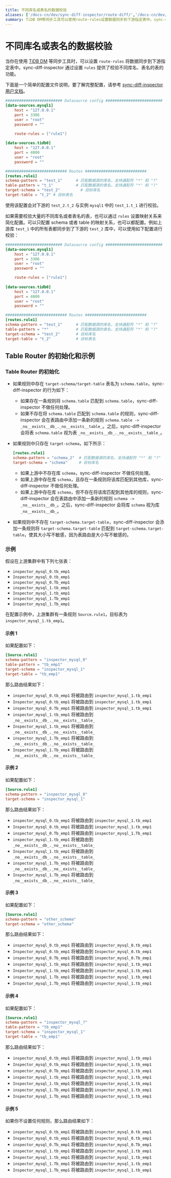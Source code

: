 ```yaml
---
title: 不同库名或表名的数据校验
aliases: ['/docs-cn/dev/sync-diff-inspector/route-diff/','/docs-cn/dev/reference/tools/sync-diff-inspector/route-diff/']
summary: TiDB DM等同步工具可以使用route-rules设置数据同步到下游指定表中。sync-diff-inspector通过设置rules提供了校验不同库名、表名的表的功能。可以通过rules设置映射关系来简化配置，校验大量的不同库名或者表名的表。表路由的初始化和示例包括规则中存在target-schema/target-table表名为schema.table的行为，规则中只存在target-schema的行为，以及规则中不存在target-schema.target-table的行为。
---
```


# 不同库名或表名的数据校验

当你在使用 [TiDB DM](/dm/dm-overview.md) 等同步工具时，可以设置 `route-rules` 将数据同步到下游指定表中。sync-diff-inspector 通过设置 `rules` 提供了校验不同库名、表名的表的功能。

下面是一个简单的配置文件说明，要了解完整配置，请参考 [sync-diff-inspector 用户文档](/sync-diff-inspector/sync-diff-inspector-overview.md)。

```toml
######################### Datasource config #########################
[data-sources.mysql1]
    host = "127.0.0.1"
    port = 3306
    user = "root"
    password = ""

    route-rules = ["rule1"]
    
[data-sources.tidb0]
    host = "127.0.0.1"
    port = 4000
    user = "root"
    password = ""

########################### Routes ###########################
[routes.rule1]
schema-pattern = "test_1"      # 匹配数据源的库名，支持通配符 "*" 和 "?"
table-pattern = "t_1"          # 匹配数据源的表名，支持通配符 "*" 和 "?"
target-schema = "test_2"         # 目标库名
target-table = "t_2" # 目标表名
```

使用该配置会对下游的 `test_2.t_2` 与实例 `mysql1` 中的 `test_1.t_1` 进行校验。

如果需要校验大量的不同库名或者表名的表，也可以通过 `rules` 设置映射关系来简化配置。可以只配置 schema 或者 table 的映射关系，也可以都配置。例如上游库 `test_1` 中的所有表都同步到了下游的 `test_2` 库中，可以使用如下配置进行校验：

```toml
######################### Datasource config #########################
[data-sources.mysql1]
    host = "127.0.0.1"
    port = 3306
    user = "root"
    password = ""

    route-rules = ["rule1"]
    
[data-sources.tidb0]
    host = "127.0.0.1"
    port = 4000
    user = "root"
    password = ""

########################### Routes ###########################
[routes.rule1]
schema-pattern = "test_1"      # 匹配数据源的库名，支持通配符 "*" 和 "?"
table-pattern = "*"            # 匹配数据源的表名，支持通配符 "*" 和 "?"
target-schema = "test_2"       # 目标库名
target-table = "t_2"           # 目标表名
```

## Table Router 的初始化和示例

### Table Router 的初始化

- 如果规则中存在 `target-schema/target-table` 表名为 `schema.table`，sync-diff-inspector 的行为如下：

    - 如果存在一条规则将 `schema.table` 匹配到 `schema.table`，sync-diff-inspector 不做任何处理。
    - 如果不存在将 `schema.table` 匹配到 `schema.table` 的规则，sync-diff-inspector 会在表路由中添加一条新的规则 `schema.table -> _no__exists__db_._no__exists__table_`。之后，sync-diff-inspector 会将表 `schema.table` 视为表 `_no__exists__db_._no__exists__table_`。

- 如果规则中只存在 `target-schema`，如下所示：

    ```toml
    [routes.rule1]
    schema-pattern = "schema_2"  # 匹配数据源的库名，支持通配符 "*" 和 "?"
    target-schema = "schema"     # 目标库名 
    ```

    - 如果上游中不存在库 `schema`，sync-diff-inspector 不做任何处理。
    - 如果上游中存在库 `schema`，且存在一条规则将该库匹配到其他库，sync-diff-inspector 不做任何处理。
    - 如果上游中存在库 `schema`，但不存在将该库匹配到其他库的规则，sync-diff-inspector 会在表路由中添加一条新的规则 `schema -> _no__exists__db_`。之后，sync-diff-inspector 会将库 `schema` 视为库 `_no__exists__db_`。

- 如果规则中不存在 `target-schema.target-table`，sync-diff-inspector 会添加一条规则将 `target-schema.target-table` 匹配到 `target-schema.target-table`，使其大小写不敏感，因为表路由是大小写不敏感的。

### 示例

假设在上游集群中有下列七张表：

- `inspector_mysql_0.tb_emp1`
- `Inspector_mysql_0.tb_emp1`
- `inspector_mysql_0.Tb_emp1`
- `inspector_mysql_1.tb_emp1`
- `Inspector_mysql_1.tb_emp1`
- `inspector_mysql_1.Tb_emp1`
- `Inspector_mysql_1.Tb_emp1`

在配置示例中，上游集群有一条规则 `Source.rule1`，目标表为 `inspector_mysql_1.tb_emp1`。

#### 示例 1

如果配置如下：

```toml
[Source.rule1]
schema-pattern = "inspector_mysql_0"
table-pattern = "tb_emp1"
target-schema = "inspector_mysql_1"
target-table = "tb_emp1"
```

那么路由结果如下：

- `inspector_mysql_0.tb_emp1` 将被路由到 `inspector_mysql_1.tb_emp1`
- `Inspector_mysql_0.tb_emp1` 将被路由到 `inspector_mysql_1.tb_emp1`
- `inspector_mysql_0.Tb_emp1` 将被路由到 `inspector_mysql_1.tb_emp1`
- `inspector_mysql_1.tb_emp1` 将被路由到 `_no__exists__db_._no__exists__table_`
- `Inspector_mysql_1.tb_emp1` 将被路由到 `_no__exists__db_._no__exists__table_`
- `inspector_mysql_1.Tb_emp1` 将被路由到 `_no__exists__db_._no__exists__table_`
- `Inspector_mysql_1.Tb_emp1` 将被路由到 `_no__exists__db_._no__exists__table_`

#### 示例 2

如果配置如下：

```toml
[Source.rule1]
schema-pattern = "inspector_mysql_0"
target-schema = "inspector_mysql_1"
```

那么路由结果如下：

- `inspector_mysql_0.tb_emp1` 将被路由到 `inspector_mysql_1.tb_emp1`
- `Inspector_mysql_0.tb_emp1` 将被路由到 `inspector_mysql_1.tb_emp1`
- `inspector_mysql_0.Tb_emp1` 将被路由到 `inspector_mysql_1.Tb_emp1`
- `inspector_mysql_1.tb_emp1` 将被路由到 `_no__exists__db_._no__exists__table_`
- `Inspector_mysql_1.tb_emp1` 将被路由到 `_no__exists__db_._no__exists__table_`
- `inspector_mysql_1.Tb_emp1` 将被路由到 `_no__exists__db_._no__exists__table_`
- `Inspector_mysql_1.Tb_emp1` 将被路由到 `_no__exists__db_._no__exists__table_`

#### 示例 3

如果配置如下：

```toml
[Source.rule1]
schema-pattern = "other_schema"
target-schema = "other_schema"
```

那么路由结果如下：

- `inspector_mysql_0.tb_emp1` 将被路由到 `inspector_mysql_0.tb_emp1`
- `Inspector_mysql_0.tb_emp1` 将被路由到 `Inspector_mysql_0.tb_emp1`
- `inspector_mysql_0.Tb_emp1` 将被路由到 `inspector_mysql_0.Tb_emp1`
- `inspector_mysql_1.tb_emp1` 将被路由到 `inspector_mysql_1.tb_emp1`
- `Inspector_mysql_1.tb_emp1` 将被路由到 `inspector_mysql_1.tb_emp1`
- `inspector_mysql_1.Tb_emp1` 将被路由到 `inspector_mysql_1.tb_emp1`
- `Inspector_mysql_1.Tb_emp1` 将被路由到 `inspector_mysql_1.tb_emp1`

#### 示例 4

如果配置如下：

```toml
[Source.rule1]
schema-pattern = "inspector_mysql_?"
table-pattern = "tb_emp1"
target-schema = "inspector_mysql_1"
target-table = "tb_emp1"
```

那么路由结果如下：

- `inspector_mysql_0.tb_emp1` 将被路由到 `inspector_mysql_1.tb_emp1`
- `Inspector_mysql_0.tb_emp1` 将被路由到 `inspector_mysql_1.tb_emp1`
- `inspector_mysql_0.Tb_emp1` 将被路由到 `inspector_mysql_1.tb_emp1`
- `inspector_mysql_1.tb_emp1` 将被路由到 `inspector_mysql_1.tb_emp1`
- `Inspector_mysql_1.tb_emp1` 将被路由到 `inspector_mysql_1.tb_emp1`
- `inspector_mysql_1.Tb_emp1` 将被路由到 `inspector_mysql_1.tb_emp1`
- `Inspector_mysql_1.Tb_emp1` 将被路由到 `inspector_mysql_1.tb_emp1`

#### 示例 5

如果你不设置任何规则，那么路由结果如下：

- `inspector_mysql_0.tb_emp1` 将被路由到 `inspector_mysql_0.tb_emp1`
- `Inspector_mysql_0.tb_emp1` 将被路由到 `Inspector_mysql_0.tb_emp1`
- `inspector_mysql_0.Tb_emp1` 将被路由到 `inspector_mysql_0.Tb_emp1`
- `inspector_mysql_1.tb_emp1` 将被路由到 `inspector_mysql_1.tb_emp1`
- `Inspector_mysql_1.tb_emp1` 将被路由到 `inspector_mysql_1.tb_emp1`
- `inspector_mysql_1.Tb_emp1` 将被路由到 `inspector_mysql_1.tb_emp1`
- `Inspector_mysql_1.Tb_emp1` 将被路由到 `inspector_mysql_1.tb_emp1`
